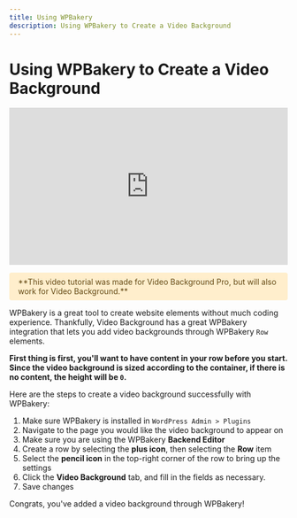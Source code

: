 ```yaml
---
title: Using WPBakery
description: Using WPBakery to Create a Video Background
---
```


# Using WPBakery to Create a Video Background

<style>
    .notice {
        background-color: #FEC;
        padding: 0.5rem 1rem;
        border-radius: .25rem;
        color: #654a15;
    }
</style>

<div style="padding-top: 56.25%; position: relative;">
    <iframe style="position: absolute; top: 0; left: 0; width: 100%; height: 100%;" src="https://www.youtube.com/embed/LIMgVpmLc_I" frameborder="0" allow="accelerometer; autoplay; encrypted-media; gyroscope; picture-in-picture" allowfullscreen></iframe>
</div>

<p class="notice">**This video tutorial was made for Video Background Pro, but will also work for Video Background.**</p>

WPBakery is a great tool to create website elements without much coding experience. Thankfully, Video Background has a great WPBakery integration that lets you add video backgrounds through WPBakery `Row` elements.

**First thing is first, you'll want to have content in your row before you start. Since the video background is sized according to the container, if there is no content, the height will be `0`.**

Here are the steps to create a video background successfully with WPBakery:

1. Make sure WPBakery is installed in `WordPress Admin > Plugins`
2. Navigate to the page you would like the video background to appear on
3. Make sure you are using the WPBakery **Backend Editor**
4. Create a row by selecting the **plus icon**, then selecting the **Row** item
5. Select the **pencil icon** in the top-right corner of the row to bring up the settings
6. Click the **Video Background** tab, and fill in the fields as necessary.
7. Save changes

Congrats, you've added a video background through WPBakery!